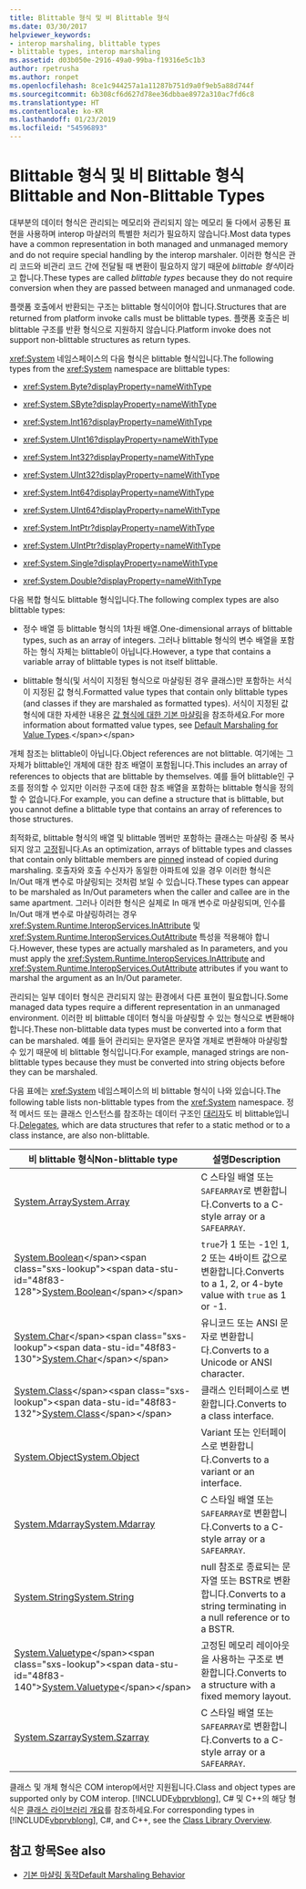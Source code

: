```yaml
---
title: Blittable 형식 및 비 Blittable 형식
ms.date: 03/30/2017
helpviewer_keywords:
- interop marshaling, blittable types
- blittable types, interop marshaling
ms.assetid: d03b050e-2916-49a0-99ba-f19316e5c1b3
author: rpetrusha
ms.author: ronpet
ms.openlocfilehash: 8ce1c944257a1a11287b751d9a0f9eb5a88d744f
ms.sourcegitcommit: 6b308cf6d627d78ee36dbbae8972a310ac7fd6c8
ms.translationtype: HT
ms.contentlocale: ko-KR
ms.lasthandoff: 01/23/2019
ms.locfileid: "54596893"
---
```

# <a name="blittable-and-non-blittable-types"></a><span data-ttu-id="48f83-102">Blittable 형식 및 비 Blittable 형식</span><span class="sxs-lookup"><span data-stu-id="48f83-102">Blittable and Non-Blittable Types</span></span>
<span data-ttu-id="48f83-103">대부분의 데이터 형식은 관리되는 메모리와 관리되지 않는 메모리 둘 다에서 공통된 표현을 사용하며 interop 마샬러의 특별한 처리가 필요하지 않습니다.</span><span class="sxs-lookup"><span data-stu-id="48f83-103">Most data types have a common representation in both managed and unmanaged memory and do not require special handling by the interop marshaler.</span></span> <span data-ttu-id="48f83-104">이러한 형식은 관리 코드와 비관리 코드 간에 전달될 때 변환이 필요하지 않기 때문에 *blittable 형식*이라고 합니다.</span><span class="sxs-lookup"><span data-stu-id="48f83-104">These types are called *blittable types* because they do not require conversion when they are passed between managed and unmanaged code.</span></span>  
  
 <span data-ttu-id="48f83-105">플랫폼 호출에서 반환되는 구조는 blittable 형식이어야 합니다.</span><span class="sxs-lookup"><span data-stu-id="48f83-105">Structures that are returned from platform invoke calls must be blittable types.</span></span> <span data-ttu-id="48f83-106">플랫폼 호출은 비 blittable 구조를 반환 형식으로 지원하지 않습니다.</span><span class="sxs-lookup"><span data-stu-id="48f83-106">Platform invoke does not support non-blittable structures as return types.</span></span>  
  
 <span data-ttu-id="48f83-107"><xref:System> 네임스페이스의 다음 형식은 blittable 형식입니다.</span><span class="sxs-lookup"><span data-stu-id="48f83-107">The following types from the <xref:System> namespace are blittable types:</span></span>  
  
-   <xref:System.Byte?displayProperty=nameWithType>  
  
-   <xref:System.SByte?displayProperty=nameWithType>  
  
-   <xref:System.Int16?displayProperty=nameWithType>  
  
-   <xref:System.UInt16?displayProperty=nameWithType>  
  
-   <xref:System.Int32?displayProperty=nameWithType>  
  
-   <xref:System.UInt32?displayProperty=nameWithType>  
  
-   <xref:System.Int64?displayProperty=nameWithType>  
  
-   <xref:System.UInt64?displayProperty=nameWithType>  
  
-   <xref:System.IntPtr?displayProperty=nameWithType>  
  
-   <xref:System.UIntPtr?displayProperty=nameWithType>  
  
-   <xref:System.Single?displayProperty=nameWithType>  
  
-   <xref:System.Double?displayProperty=nameWithType>  
  
 <span data-ttu-id="48f83-108">다음 복합 형식도 blittable 형식입니다.</span><span class="sxs-lookup"><span data-stu-id="48f83-108">The following complex types are also blittable types:</span></span>  
  
-   <span data-ttu-id="48f83-109">정수 배열 등 blittable 형식의 1차원 배열.</span><span class="sxs-lookup"><span data-stu-id="48f83-109">One-dimensional arrays of blittable types, such as an array of integers.</span></span> <span data-ttu-id="48f83-110">그러나 blittable 형식의 변수 배열을 포함하는 형식 자체는 blittable이 아닙니다.</span><span class="sxs-lookup"><span data-stu-id="48f83-110">However, a type that contains a variable array of blittable types is not itself blittable.</span></span>  
  
-   <span data-ttu-id="48f83-111">blittable 형식(및 서식이 지정된 형식으로 마샬링된 경우 클래스)만 포함하는 서식이 지정된 값 형식.</span><span class="sxs-lookup"><span data-stu-id="48f83-111">Formatted value types that contain only blittable types (and classes if they are marshaled as formatted types).</span></span> <span data-ttu-id="48f83-112">서식이 지정된 값 형식에 대한 자세한 내용은 [값 형식에 대한 기본 마샬링](https://msdn.microsoft.com/library/4d9a876c-e05a-40ba-bd85-bd22877f984a(v=vs.100))을 참조하세요.</span><span class="sxs-lookup"><span data-stu-id="48f83-112">For more information about formatted value types, see [Default Marshaling for Value Types](https://msdn.microsoft.com/library/4d9a876c-e05a-40ba-bd85-bd22877f984a(v=vs.100)).</span></span>  
  
 <span data-ttu-id="48f83-113">개체 참조는 blittable이 아닙니다.</span><span class="sxs-lookup"><span data-stu-id="48f83-113">Object references are not blittable.</span></span> <span data-ttu-id="48f83-114">여기에는 그 자체가 blittable인 개체에 대한 참조 배열이 포함됩니다.</span><span class="sxs-lookup"><span data-stu-id="48f83-114">This includes an array of references to objects that are blittable by themselves.</span></span> <span data-ttu-id="48f83-115">예를 들어 blittable인 구조를 정의할 수 있지만 이러한 구조에 대한 참조 배열을 포함하는 blittable 형식을 정의할 수 없습니다.</span><span class="sxs-lookup"><span data-stu-id="48f83-115">For example, you can define a structure that is blittable, but you cannot define a blittable type that contains an array of references to those structures.</span></span>  
  
 <span data-ttu-id="48f83-116">최적화로, blittable 형식의 배열 및 blittable 멤버만 포함하는 클래스는 마샬링 중 복사되지 않고 [고정](../../../docs/framework/interop/copying-and-pinning.md)됩니다.</span><span class="sxs-lookup"><span data-stu-id="48f83-116">As an optimization, arrays of blittable types and classes that contain only blittable members are [pinned](../../../docs/framework/interop/copying-and-pinning.md) instead of copied during marshaling.</span></span> <span data-ttu-id="48f83-117">호출자와 호출 수신자가 동일한 아파트에 있을 경우 이러한 형식은 In/Out 매개 변수로 마샬링되는 것처럼 보일 수 있습니다.</span><span class="sxs-lookup"><span data-stu-id="48f83-117">These types can appear to be marshaled as In/Out parameters when the caller and callee are in the same apartment.</span></span> <span data-ttu-id="48f83-118">그러나 이러한 형식은 실제로 In 매개 변수로 마샬링되며, 인수를 In/Out 매개 변수로 마샬링하려는 경우 <xref:System.Runtime.InteropServices.InAttribute> 및 <xref:System.Runtime.InteropServices.OutAttribute> 특성을 적용해야 합니다.</span><span class="sxs-lookup"><span data-stu-id="48f83-118">However, these types are actually marshaled as In parameters, and you must apply the <xref:System.Runtime.InteropServices.InAttribute> and <xref:System.Runtime.InteropServices.OutAttribute> attributes if you want to marshal the argument as an In/Out parameter.</span></span>  
  
 <span data-ttu-id="48f83-119">관리되는 일부 데이터 형식은 관리되지 않는 환경에서 다른 표현이 필요합니다.</span><span class="sxs-lookup"><span data-stu-id="48f83-119">Some managed data types require a different representation in an unmanaged environment.</span></span> <span data-ttu-id="48f83-120">이러한 비 blittable 데이터 형식을 마샬링할 수 있는 형식으로 변환해야 합니다.</span><span class="sxs-lookup"><span data-stu-id="48f83-120">These non-blittable data types must be converted into a form that can be marshaled.</span></span> <span data-ttu-id="48f83-121">예를 들어 관리되는 문자열은 문자열 개체로 변환해야 마샬링할 수 있기 때문에 비 blittable 형식입니다.</span><span class="sxs-lookup"><span data-stu-id="48f83-121">For example, managed strings are non-blittable types because they must be converted into string objects before they can be marshaled.</span></span>  
  
 <span data-ttu-id="48f83-122">다음 표에는 <xref:System> 네임스페이스의 비 blittable 형식이 나와 있습니다.</span><span class="sxs-lookup"><span data-stu-id="48f83-122">The following table lists non-blittable types from the <xref:System> namespace.</span></span> <span data-ttu-id="48f83-123">정적 메서드 또는 클래스 인스턴스를 참조하는 데이터 구조인 [대리자](https://msdn.microsoft.com/library/d176ee76-f982-494b-b03d-92e4118896e2(v=vs.100))도 비 blittable입니다.</span><span class="sxs-lookup"><span data-stu-id="48f83-123">[Delegates](https://msdn.microsoft.com/library/d176ee76-f982-494b-b03d-92e4118896e2(v=vs.100)), which are data structures that refer to a static method or to a class instance, are also non-blittable.</span></span>  
  
|<span data-ttu-id="48f83-124">비 blittable 형식</span><span class="sxs-lookup"><span data-stu-id="48f83-124">Non-blittable type</span></span>|<span data-ttu-id="48f83-125">설명</span><span class="sxs-lookup"><span data-stu-id="48f83-125">Description</span></span>|  
|-------------------------|-----------------|  
|[<span data-ttu-id="48f83-126">System.Array</span><span class="sxs-lookup"><span data-stu-id="48f83-126">System.Array</span></span>](../../../docs/framework/interop/default-marshaling-for-arrays.md)|<span data-ttu-id="48f83-127">C 스타일 배열 또는 `SAFEARRAY`로 변환합니다.</span><span class="sxs-lookup"><span data-stu-id="48f83-127">Converts to a C-style array or a `SAFEARRAY`.</span></span>|  
|<span data-ttu-id="48f83-128">[System.Boolean](https://docs.microsoft.com/previous-versions/dotnet/netframework-4.0/t2t3725f(v=vs.100))</span><span class="sxs-lookup"><span data-stu-id="48f83-128">[System.Boolean](https://docs.microsoft.com/previous-versions/dotnet/netframework-4.0/t2t3725f(v=vs.100))</span></span>|<span data-ttu-id="48f83-129">`true`가 1 또는 -1인 1, 2 또는 4바이트 값으로 변환합니다.</span><span class="sxs-lookup"><span data-stu-id="48f83-129">Converts to a 1, 2, or 4-byte value with `true` as 1 or -1.</span></span>|  
|<span data-ttu-id="48f83-130">[System.Char](https://docs.microsoft.com/previous-versions/dotnet/netframework-4.0/6tyybbf2(v=vs.100))</span><span class="sxs-lookup"><span data-stu-id="48f83-130">[System.Char](https://docs.microsoft.com/previous-versions/dotnet/netframework-4.0/6tyybbf2(v=vs.100))</span></span>|<span data-ttu-id="48f83-131">유니코드 또는 ANSI 문자로 변환합니다.</span><span class="sxs-lookup"><span data-stu-id="48f83-131">Converts to a Unicode or ANSI character.</span></span>|  
|<span data-ttu-id="48f83-132">[System.Class](https://docs.microsoft.com/previous-versions/dotnet/netframework-4.0/s0968xy8(v=vs.100))</span><span class="sxs-lookup"><span data-stu-id="48f83-132">[System.Class](https://docs.microsoft.com/previous-versions/dotnet/netframework-4.0/s0968xy8(v=vs.100))</span></span>|<span data-ttu-id="48f83-133">클래스 인터페이스로 변환합니다.</span><span class="sxs-lookup"><span data-stu-id="48f83-133">Converts to a class interface.</span></span>|  
|[<span data-ttu-id="48f83-134">System.Object</span><span class="sxs-lookup"><span data-stu-id="48f83-134">System.Object</span></span>](../../../docs/framework/interop/default-marshaling-for-objects.md)|<span data-ttu-id="48f83-135">Variant 또는 인터페이스로 변환합니다.</span><span class="sxs-lookup"><span data-stu-id="48f83-135">Converts to a variant or an interface.</span></span>|  
|[<span data-ttu-id="48f83-136">System.Mdarray</span><span class="sxs-lookup"><span data-stu-id="48f83-136">System.Mdarray</span></span>](../../../docs/framework/interop/default-marshaling-for-arrays.md)|<span data-ttu-id="48f83-137">C 스타일 배열 또는 `SAFEARRAY`로 변환합니다.</span><span class="sxs-lookup"><span data-stu-id="48f83-137">Converts to a C-style array or a `SAFEARRAY`.</span></span>|  
|[<span data-ttu-id="48f83-138">System.String</span><span class="sxs-lookup"><span data-stu-id="48f83-138">System.String</span></span>](../../../docs/framework/interop/default-marshaling-for-strings.md)|<span data-ttu-id="48f83-139">null 참조로 종료되는 문자열 또는 BSTR로 변환합니다.</span><span class="sxs-lookup"><span data-stu-id="48f83-139">Converts to a string terminating in a null reference or to a BSTR.</span></span>|  
|<span data-ttu-id="48f83-140">[System.Valuetype](https://docs.microsoft.com/previous-versions/dotnet/netframework-4.0/0t2cwe11(v=vs.100))</span><span class="sxs-lookup"><span data-stu-id="48f83-140">[System.Valuetype](https://docs.microsoft.com/previous-versions/dotnet/netframework-4.0/0t2cwe11(v=vs.100))</span></span>|<span data-ttu-id="48f83-141">고정된 메모리 레이아웃을 사용하는 구조로 변환합니다.</span><span class="sxs-lookup"><span data-stu-id="48f83-141">Converts to a structure with a fixed memory layout.</span></span>|  
|[<span data-ttu-id="48f83-142">System.Szarray</span><span class="sxs-lookup"><span data-stu-id="48f83-142">System.Szarray</span></span>](../../../docs/framework/interop/default-marshaling-for-arrays.md)|<span data-ttu-id="48f83-143">C 스타일 배열 또는 `SAFEARRAY`로 변환합니다.</span><span class="sxs-lookup"><span data-stu-id="48f83-143">Converts to a C-style array or a `SAFEARRAY`.</span></span>|  
  
 <span data-ttu-id="48f83-144">클래스 및 개체 형식은 COM interop에서만 지원됩니다.</span><span class="sxs-lookup"><span data-stu-id="48f83-144">Class and object types are supported only by COM interop.</span></span> <span data-ttu-id="48f83-145">[!INCLUDE[vbprvblong](../../../includes/vbprvblong-md.md)], C# 및 C++의 해당 형식은 [클래스 라이브러리 개요](../../../docs/standard/class-library-overview.md)를 참조하세요.</span><span class="sxs-lookup"><span data-stu-id="48f83-145">For corresponding types in [!INCLUDE[vbprvblong](../../../includes/vbprvblong-md.md)], C#, and C++, see the [Class Library Overview](../../../docs/standard/class-library-overview.md).</span></span>  
  
## <a name="see-also"></a><span data-ttu-id="48f83-146">참고 항목</span><span class="sxs-lookup"><span data-stu-id="48f83-146">See also</span></span>
- [<span data-ttu-id="48f83-147">기본 마샬링 동작</span><span class="sxs-lookup"><span data-stu-id="48f83-147">Default Marshaling Behavior</span></span>](../../../docs/framework/interop/default-marshaling-behavior.md)
